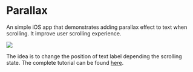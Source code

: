 # Parallax
An simple iOS app that demonstrates adding parallax effect to text when scrolling. It improve user scrolling experience.

![](demo.gif)

The idea is to change the position of text label depending the scrolling state. The complete tutorial can be found [here](https://bit.ly/39TnaQI).
